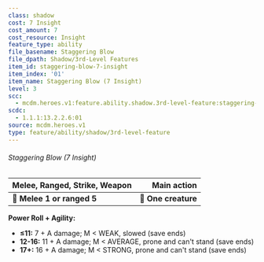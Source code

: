 ```yaml
---
class: shadow
cost: 7 Insight
cost_amount: 7
cost_resource: Insight
feature_type: ability
file_basename: Staggering Blow
file_dpath: Shadow/3rd-Level Features
item_id: staggering-blow-7-insight
item_index: '01'
item_name: Staggering Blow (7 Insight)
level: 3
scc:
  - mcdm.heroes.v1:feature.ability.shadow.3rd-level-feature:staggering-blow-7-insight
scdc:
  - 1.1.1:13.2.2.6:01
source: mcdm.heroes.v1
type: feature/ability/shadow/3rd-level-feature
---
```


###### Staggering Blow (7 Insight)

| **Melee, Ranged, Strike, Weapon** |     **Main action** |
| --------------------------------- | ------------------: |
| **📏 Melee 1 or ranged 5**        | **🎯 One creature** |

**Power Roll + Agility:**

- **≤11:** 7 + A damage; M < WEAK, slowed (save ends)
- **12-16:** 11 + A damage; M < AVERAGE, prone and can't stand (save ends)
- **17+:** 16 + A damage; M < STRONG, prone and can't stand (save ends)
